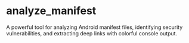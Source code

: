 # analyze_manifest
A powerful tool for analyzing Android manifest files, identifying security vulnerabilities, and extracting deep links with colorful console output.
